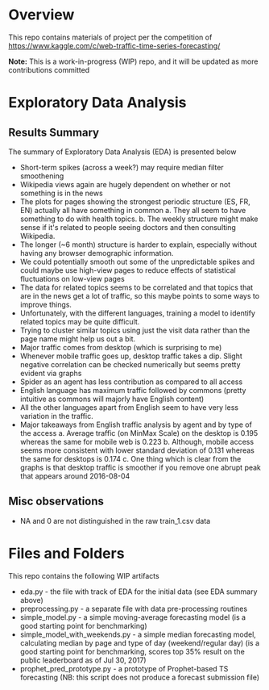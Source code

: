 # Overview
This repo contains materials of project per the competition of https://www.kaggle.com/c/web-traffic-time-series-forecasting/

**Note:** This is a work-in-progress (WIP) repo, and it will be updated as more contributions committed

# Exploratory Data Analysis

## Results Summary
The summary of Exploratory Data Analysis (EDA) is presented below

- Short-term spikes (across a week?) may require median filter smoothening
- Wikipedia views again are hugely dependent on whether or not something is in the news
- The plots for pages showing the strongest periodic structure (ES, FR, EN) actually all have something in common
a.	They all seem to have something to do with health topics. 
b.	The weekly structure might make sense if it's related to people seeing doctors and then consulting Wikipedia. 
- The longer (~6 month) structure is harder to explain, especially without having any browser demographic information.
- We could potentially smooth out some of the unpredictable spikes and could maybe use high-view pages to reduce effects of statistical fluctuations on low-view pages
- The data for related topics seems to be correlated and that topics that are in the news get a lot of traffic, so this maybe points to some ways to improve things. 
- Unfortunately, with the different languages, training a model to identify related topics may be quite difficult.
- Trying to cluster similar topics using just the visit data rather than the page name might help us out a bit.
- Major traffic comes from desktop (which is surprising to me)
- Whenever mobile traffic goes up, desktop traffic takes a dip. Slight negative correlation can be checked numerically but seems pretty evident via graphs
- Spider as an agent has less contribution as compared to all access
- English language has maximum traffic followed by commons (pretty intuitive as commons will majorly have English content)
- All the other languages apart from English seem to have very less variation in the traffic. 
- Major takeaways from English traffic analysis by agent and by type of the access
a.	Average traffic (on MinMax Scale) on the desktop is 0.195 whereas the same for mobile web is 0.223
b.	Although, mobile access seems more consistent with lower standard deviation of 0.131 whereas the same for desktops is 0.174
c.	One thing which is clear from the graphs is that desktop traffic is smoother if you remove one abrupt peak that appears around 2016-08-04


## Misc observations

- NA and 0 are not distinguished in the raw train_1.csv data

# Files and Folders
This repo contains the following WIP artifacts

- eda.py - the file with track of EDA for the initial data (see EDA summary above)
- preprocessing.py - a separate file with data pre-processing routines
- simple_model.py - a simple moving-average forecasting model (is a good starting point for benchmarking)
- simple_model_with_weekends.py - a simple median forecasting model, calculating median by page and type of day (weekend/regular day) (is a good starting point for benchmarking, scores top 35% result on the public leaderboard as of Jul 30, 2017)
- prophet_pred_prototype.py - a prototype of Prophet-based TS forecasting (NB: this script does not produce a forecast submission file)

